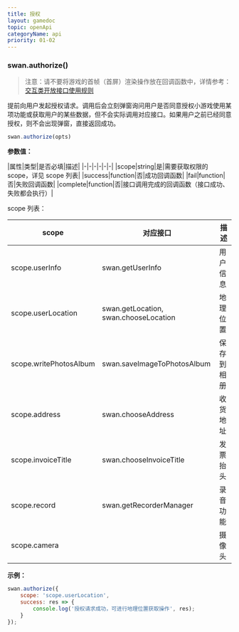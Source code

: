 ```yaml
---
title: 授权
layout: gamedoc
topic: openApi
categoryName: api
priority: 01-02
---
```



### swan.authorize()

>注意：请不要将游戏的首帧（首屏）渲染操作放在回调函数中，详情参考： [交互类开放接口使用规则](/game/tutorials/open_api/first-frame-rule/)

提前向用户发起授权请求。调用后会立刻弹窗询问用户是否同意授权小游戏使用某项功能或获取用户的某些数据，但不会实际调用对应接口。如果用户之前已经同意授权，则不会出现弹窗，直接返回成功。

```js
swan.authorize(opts)
```

**参数值：**

|属性|类型|是否必填|描述|
|-|-|-|-|-|-|
|scope|string|是|需要获取权限的 scope，详见 scope 列表|
|success|function|否|成功回调函数|
|fail|function|否|失败回调函数|
|complete|function|否|接口调用完成的回调函数（接口成功、失败都会执行）|

scope 列表：

|scope|对应接口|描述|
|-|-|-|
|scope.userInfo|swan.getUserInfo|用户信息|
|scope.userLocation|swan.getLocation, swan.chooseLocation|地理位置|
|scope.writePhotosAlbum|swan.saveImageToPhotosAlbum|保存到相册|
|scope.address|swan.chooseAddress|收货地址|
|scope.invoiceTitle|swan.chooseInvoiceTitle|发票抬头|
|scope.record|swan.getRecorderManager|录音功能|
|scope.camera|<camera/>|摄像头|

**示例：**

```js
swan.authorize({
    scope: 'scope.userLocation',
    success: res => {
        console.log('授权请求成功，可进行地理位置获取操作', res);
    }
});
```